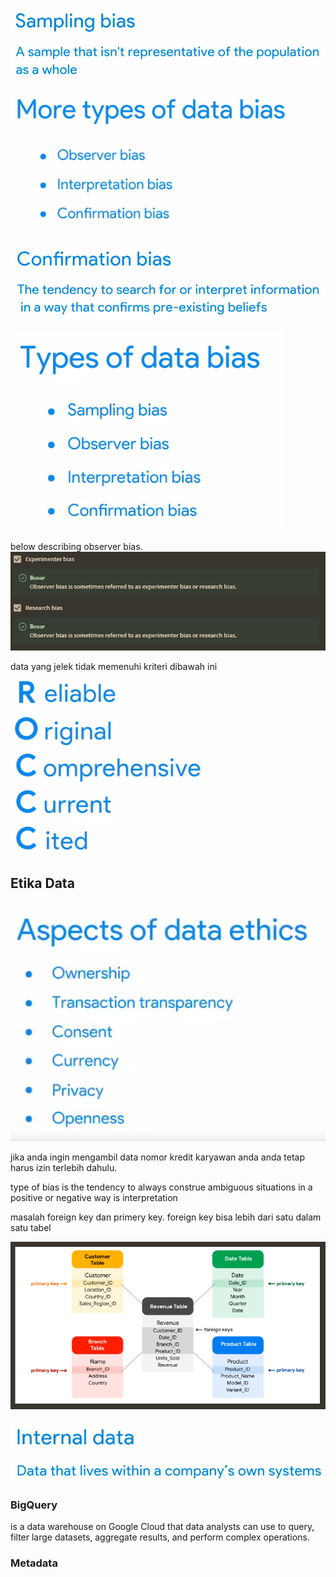 ![f583b65d1f5f42d3f93a8b00524b89bc.png](../../../../_resources/f583b65d1f5f42d3f93a8b00524b89bc.png)

![d8d8bee611e58dd5a7b8b43ddbc463eb.png](../../../../_resources/d8d8bee611e58dd5a7b8b43ddbc463eb.png)

![965881863980d35d5ae1665e4216489c.png](../../../../_resources/965881863980d35d5ae1665e4216489c.png)

![236d37d860813e96e059c9e46c7d3409.png](../../../../_resources/236d37d860813e96e059c9e46c7d3409.png)

below describing observer bias. 
![9afde20477fa2c742e1649b7421ec7f8.png](../../../../_resources/9afde20477fa2c742e1649b7421ec7f8.png)

data yang jelek tidak memenuhi kriteri dibawah ini
![0680d70cd02124de346846756edd6264.png](../../../../_resources/0680d70cd02124de346846756edd6264.png)

## Etika Data
![563ff3c4d4b68844438d61c35133e0c7.png](../../../../_resources/563ff3c4d4b68844438d61c35133e0c7.png)

jika anda ingin mengambil data nomor kredit karyawan anda anda tetap harus izin terlebih dahulu.

type of bias is the tendency to always construe ambiguous situations in a positive or negative way is interpretation

masalah foreign key dan primery key. foreign key bisa lebih dari satu dalam satu tabel

![a836453caa8d768292e7af11a63a145d.png](../../../../_resources/a836453caa8d768292e7af11a63a145d.png)

![a2a8b841486d8fda84557eb7b49aa5e3.png](../../../../_resources/a2a8b841486d8fda84557eb7b49aa5e3.png)

### BigQuery
is a data warehouse on Google Cloud that data analysts can use to query, filter large datasets, aggregate results, and perform complex operations. 

### Metadata